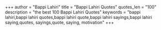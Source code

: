 +++
author = "Bappi Lahiri"
title = "Bappi Lahiri Quotes"
quotes_len = "100"
description = "the best 100 Bappi Lahiri Quotes"
keywords = "bappi lahiri,bappi lahiri quotes,bappi lahiri quote,bappi lahiri sayings,bappi lahiri saying,quotes, sayings,quote, saying, motivation"
+++
